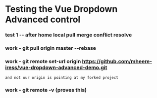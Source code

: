# Testing the Vue Dropdown Advanced control

### test 1 -- after home local pull merge conflict resolve
### work - git pull origin master --rebase
### work - git remote set-url origin https://github.com/mheere-iress/vue-dropdown-advanced-demo.git
    and not our origin is pointing at my forked project
### work - git remote -v       (proves this)
